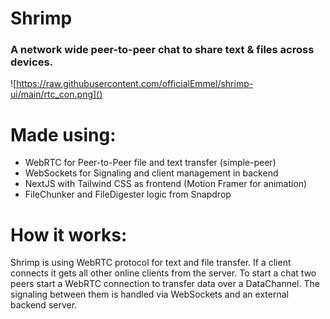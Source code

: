 # Shrimp

### A network wide peer-to-peer chat to share text & files across devices.

![https://raw.githubusercontent.com/officialEmmel/shrimp-ui/main/rtc_con.png]()

# Made using:

- WebRTC for Peer-to-Peer file and text transfer (simple-peer)
- WebSockets for Signaling and client management in backend
- NextJS with Tailwind CSS as frontend (Motion Framer for animation)
- FileChunker and FileDigester logic from Snapdrop

# How it works:

Shrimp is using WebRTC protocol for text and file transfer. If a client connects it gets all other online clients from the server. To start a chat two peers start a WebRTC connection to transfer data over a DataChannel. The signaling between them is handled via WebSockets and an external backend server.
